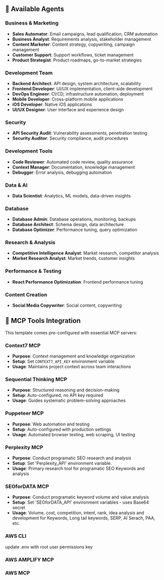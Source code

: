 ## 🤖 Available Agents

### Business & Marketing
- **Sales Automator**: Email campaigns, lead qualification, CRM automation
- **Business Analyst**: Requirements analysis, stakeholder management
- **Content Marketer**: Content strategy, copywriting, campaign management
- **Customer Support**: Support workflows, ticket management
- **Product Strategist**: Product roadmaps, go-to-market strategies

### Development Team
- **Backend Architect**: API design, system architecture, scalability
- **Frontend Developer**: UI/UX implementation, client-side development
- **DevOps Engineer**: CI/CD, infrastructure automation, deployment
- **Mobile Developer**: Cross-platform mobile applications
- **iOS Developer**: Native iOS applications
- **UI/UX Designer**: User interface and experience design

### Security
- **API Security Audit**: Vulnerability assessments, penetration testing
- **Security Auditor**: Security compliance, audit procedures

### Development Tools
- **Code Reviewer**: Automated code review, quality assurance
- **Context Manager**: Documentation, knowledge management
- **Debugger**: Error analysis, debugging automation

### Data & AI
- **Data Scientist**: Analytics, ML models, data-driven insights

### Database
- **Database Admin**: Database operations, monitoring, backups
- **Database Architect**: Schema design, data architecture
- **Database Optimizer**: Performance tuning, query optimization

### Research & Analysis
- **Competitive Intelligence Analyst**: Market research, competitor analysis
- **Market Research Analyst**: Market trends, customer insights

### Performance & Testing
- **React Performance Optimization**: Frontend performance tuning

### Content Creation
- **Social Media Copywriter**: Social content, copywriting

## 🔧 MCP Tools Integration

This template comes pre-configured with essential MCP servers:

### Context7 MCP
- **Purpose**: Context management and knowledge organization
- **Setup**: Set `CONTEXT7_API_KEY` environment variable
- **Usage**: Maintains project context across team interactions

### Sequential Thinking MCP
- **Purpose**: Structured reasoning and decision-making
- **Setup**: Auto-configured, no API key required
- **Usage**: Guides systematic problem-solving approaches

### Puppeteer MCP
- **Purpose**: Web automation and testing
- **Setup**: Auto-configured with production settings
- **Usage**: Automated browser testing, web scraping, UI testing

### Perplexity MCP
- **Purpose**: Conduct programatic SEO research and analysis
- **Setup**: Set 'Perplexity_API' environment variable.
- **Usage**: Primary research tool for programatic SEO Keywords and analysis

### SEOforDATA MCP
- **Purpose**: Conduct programatic keyword volume and value analysis
- **Setup**: Set 'SEOforDATA_API' environment variables - uses Base64 secret
- **Usage**: Volume, cost, competition, intent, rank, idea analysis and development for Keywords, Long tail keywords, SERP, AI Serach, PAA, etc.

### AWS CLI
update .env with root user permissions key

### AWS AMPLIFY MCP

### AWS MCP
